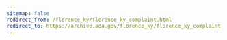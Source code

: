 ```yaml
---
sitemap: false 
redirect_from: /florence_ky/florence_ky_complaint.html 
redirect_to: https://archive.ada.gov/florence_ky/florence_ky_complaint.html 
---
```

